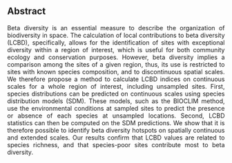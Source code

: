 <div style="text-align: justify">


## Abstract

Beta diversity is an essential measure to describe the organization of
biodiversity in space. 
The calculation of local contributions to beta diversity (LCBD), specifically, 
allows for the identification of sites with exceptional diversity within a
region of interest, which is useful for both community ecology and conservation 
purposes. 
However, beta diversity implies a comparison among the sites of a given region, 
thus, its use is restricted to sites with known species composition, and to 
discontinuous spatial scales. 
We therefore propose a method to calculate LCBD indices on continuous scales for
a whole region of interest, including unsampled sites. 
First, species distributions can be predicted on continuous scales using species
distribution models (SDM). 
These models, such as the BIOCLIM method, use the environmental conditions at 
sampled sites to predict the presence or absence of each species at unsampled 
locations.
Second, LCBD statistics can then be computed on the SDM predictions. 
We show that it is therefore possible to identify beta diversity hotspots on 
spatially continuous and extended scales. 
Our results confirm that LCBD values are related to species richness, and that
species-poor sites contribute most to beta diversity.

